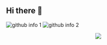 ## Hi there 👋
![github info 1](https://github-readme-stats.vercel.app/api?username=skhelladi&show_icons=true\&theme=nord&include_all_commits=true)
![github info 2](https://github-readme-stats.vercel.app/api/top-langs/?username=skhelladi&langs_count=20&theme=nord&layout=donut)

<div align="center">
<img src="https://komarev.com/ghpvc/?username=skhelladi&&style=flat-square" align="center" />
</div>

<!--
**skhelladi/skhelladi** is a ✨ _special_ ✨ repository because its `README.md` (this file) appears on your GitHub profile.

Here are some ideas to get you started:

- 🔭 I’m currently working on ...
- 🌱 I’m currently learning ...
- 👯 I’m looking to collaborate on ...
- 🤔 I’m looking for help with ...
- 💬 Ask me about ...
- 📫 How to reach me: ...
- 😄 Pronouns: ...
- ⚡ Fun fact: ...
-->
